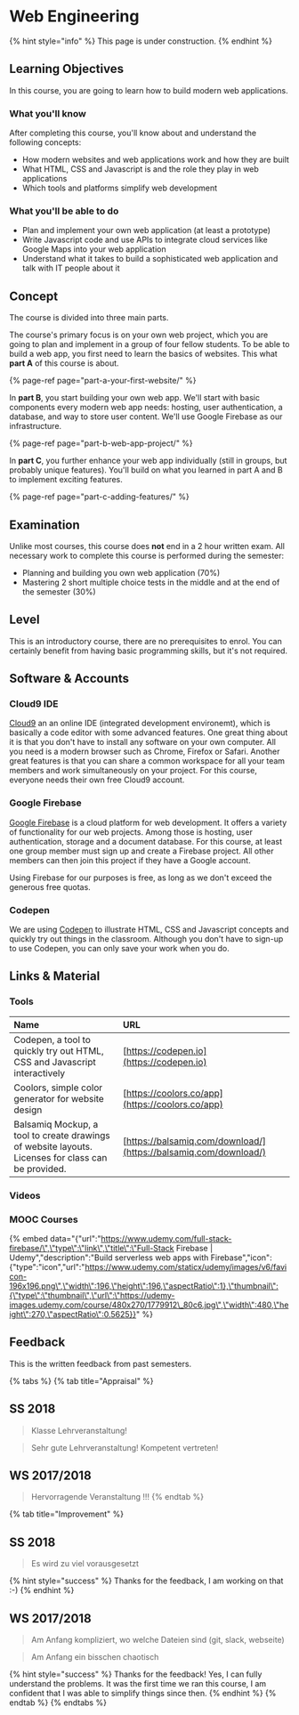 # Web Engineering

{% hint style="info" %}
This page is under construction.
{% endhint %}

## Learning Objectives

In this course, you are going to learn how to build modern web applications. 

###  What you'll know

 After completing this course, you'll know about and understand the following concepts:

* How modern websites and web applications work and how they are built
* What HTML, CSS and Javascript is and the role they play in web applications
* Which tools and platforms simplify web development

### What you'll be able to do

* Plan and implement your own web application \(at least a prototype\)
* Write Javascript code and use APIs to integrate cloud services like Google Maps into your web application
* Understand what it takes to build a sophisticated web application and talk with IT people about it

## Concept

The course is divided into three main parts.

The course's primary focus is on your own web project, which you are going to plan and implement in a group of four fellow students. To be able to build a web app, you first need to learn the basics of websites. This what **part A** of this course is about. 

{% page-ref page="part-a-your-first-website/" %}

In **part B**, you start building your  own web app. We'll start with basic components every modern web app needs: hosting, user authentication, a database, and way to store user content. We'll use Google Firebase as our infrastructure.

{% page-ref page="part-b-web-app-project/" %}

In **part C**, you further enhance your web app individually \(still in groups, but probably unique features\). You'll build on what you learned in part A and B to implement exciting features.

{% page-ref page="part-c-adding-features/" %}

## Examination

Unlike most courses, this course does **not** end in a 2 hour written exam. All necessary work to complete this course is performed during the semester:

* Planning and building you own web application \(70%\)
* Mastering 2 short multiple choice tests in the middle and at the end of the semester \(30%\)

## Level

This is an introductory course, there are no prerequisites to enrol. You can certainly benefit from having basic programming skills, but it's not required.

## Software & Accounts

### Cloud9 IDE

[Cloud9](https://c9.io) an an online IDE \(integrated development environemt\), which is basically a code editor with some advanced features. One great thing about it is that you don't have to install any software on your own computer. All you need is a modern browser such as Chrome, Firefox or Safari. Another great features is that you can share a common workspace for all your team members and work simultaneously on your project. For this course, everyone needs their own free Cloud9 account.

### Google Firebase

[Google Firebase](https://firebase.google.com/) is a cloud platform for web development. It offers a variety of functionality for our web projects. Among those is hosting, user authentication, storage and a document database. For this course, at least one group member must sign up and create a Firebase project. All other members can then join this project if they have a Google account.

Using Firebase for our purposes is free, as long as we don't exceed the generous free quotas.

### Codepen

We are using [Codepen](https://codepen.io) to illustrate HTML, CSS and Javascript concepts and quickly try out things in the classroom. Although you don't have to sign-up to use Codepen, you can only save your work when you do.

## Links & Material

### Tools

| **Name** | **URL** |
| :--- | :--- |
| Codepen, a tool to quickly try out HTML, CSS and Javascript interactively | [https://codepen.io](https://codepen.io) |
| Coolors, simple color generator for website design | [https://coolors.co/app](https://coolors.co/app) |
| Balsamiq Mockup, a tool to create drawings of website layouts. Licenses for class can be provided. | [https://balsamiq.com/download/](https://balsamiq.com/download/) |

### Videos

### MOOC Courses

{% embed data="{\"url\":\"https://www.udemy.com/full-stack-firebase/\",\"type\":\"link\",\"title\":\"Full-Stack Firebase \| Udemy\",\"description\":\"Build serverless web apps with Firebase\",\"icon\":{\"type\":\"icon\",\"url\":\"https://www.udemy.com/staticx/udemy/images/v6/favicon-196x196.png\",\"width\":196,\"height\":196,\"aspectRatio\":1},\"thumbnail\":{\"type\":\"thumbnail\",\"url\":\"https://udemy-images.udemy.com/course/480x270/1779912\_80c6.jpg\",\"width\":480,\"height\":270,\"aspectRatio\":0.5625}}" %}

## Feedback

This is the written feedback from past semesters.

{% tabs %}
{% tab title="Appraisal" %}
## SS 2018

> Klasse Lehrveranstaltung!

> Sehr gute Lehrveranstaltung! Kompetent vertreten!

## WS 2017/2018

> Hervorragende Veranstaltung !!!
{% endtab %}

{% tab title="Improvement" %}
## SS 2018

> Es wird zu viel vorausgesetzt

{% hint style="success" %}
Thanks for the feedback, I am working on that :-\)
{% endhint %}

## WS 2017/2018

> Am Anfang kompliziert, wo welche Dateien sind \(git, slack, webseite\)

> Am Anfang ein bisschen chaotisch

{% hint style="success" %}
Thanks for the feedback! Yes, I can fully understand the problems. It was the first time we ran this course, I am confident that I was able to simplify things since then.
{% endhint %}
{% endtab %}
{% endtabs %}

